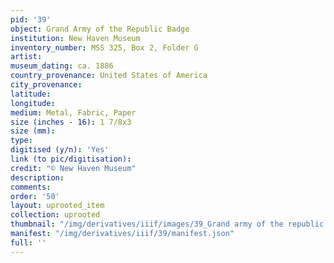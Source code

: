 ```yaml
---
pid: '39'
object: Grand Army of the Republic Badge
institution: New Haven Museum
inventory_number: MSS 325, Box 2, Folder G
artist:
museum_dating: ca. 1886
country_provenance: United States of America
city_provenance:
latitude:
longitude:
medium: Metal, Fabric, Paper
size (inches - 16): 1 7/8x3
size (mm):
type:
digitised (y/n): 'Yes'
link (to pic/digitisation):
credit: "© New Haven Museum"
description:
comments:
order: '50'
layout: uprooted_item
collection: uprooted
thumbnail: "/img/derivatives/iiif/images/39_Grand army of the republic badge (39)(1)/full/250,/0/default.jpg"
manifest: "/img/derivatives/iiif/39/manifest.json"
full: ''
---
```

